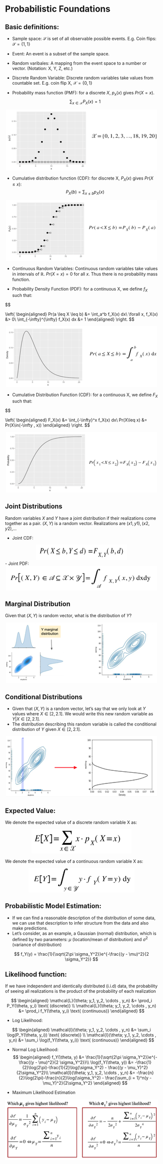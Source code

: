 # Probabilistic Foundations
## Basic definitions:
- Sample space: $\mathcal{S}$ is set of all observable possible events. E.g. Coin flips: $\mathcal{S} = \{1, 1\}$

- Event: 
An event is a subset of the sample space.

- Random varibales: A mapping from the event space to a number or vector. (Notation: X, Y, Z, etc.)

- Discrete Random Variable: Discrete random variables take values from countable set. E.g. coin flip X, $\mathcal{X} = \{0 , 1\}$ 

- Probability mass function (PMF): for a discrete $X$, $p_x(x)$ gives $Pr(X=x)$.
$$
\sum_{x \in \mathcal{X}}P_X(x) = 1
$$
<div align=center>
    <img src ="pmf.png" width="500" height ="200"/>  
</div>

- Cumulative distribution function (CDF): for discrete X, $P_X(x)$ gives $Pr(X \leq x)$:
$$
P_X(b) = \sum_{x \leq b} p_X(x)
$$

<div align=center>
    <img src ="cdf.png" width="500" height ="200"/>  
</div>

- Continuous Random Variables: Continuous random variables take values in intervals of $\mathbb{R}$. $Pr(X=x)= 0$ for all $x$. Thus there is no probability mass function.

- Probability Density Function (PDF): for a continuous X, we define $f_X$ such that:

$$

\left\{
\begin{aligned}
Pr(a \leq X \leq b) &= \int_a^b f_X(x) dx\\
\forall x, f_X(x) &> 0\\
\int_{-\infty}^{\infty} f_X(x) dx &= 1
\end{aligned}
\right.
$$
<div align=center>
    <img src ="PDF.png" width="500" height ="200"/>  
</div>

- Cumulative Distribution Function (CDF): for a continuous X, we define $F_X$ such that:

$$

\left\{
\begin{aligned}
F_X(x) &= \int_{-\infty}^x f_X(x) dx\\
Pr(X\leq x) &= Pr(X\in(-\infty , x))
\end{aligned}
\right.
$$
<div align=center>
    <img src ="CDF2.png" width="500" height ="200"/>  
</div>


##  Joint Distributions
Random variables $X$ and $Y$ have a joint distribution if their realizations come together as a pair. $(X,Y)$ is a random vector. Realizations are $(x1,y1),(x2,y2)$,...

- Joint CDF:
<div align=center>
    <img src ="jc.png" width="300" height ="50"/>  
</div>
- Joint PDF:
<div align=center>
    <img src ="jp.png" width="500" height ="80"/>  
</div>

## Marginal Distribution
Given that $(X,Y)$ is random vector, what is the distribution of $Y$?
<div align=center>
    <img src ="MD.png" width="500" height ="200"/>  
</div>

## Conditional Distributions
- Given that $(X,Y)$ is a random vector, let’s say that we only look at $Y$ values where $X\in[2,2.1]$. We would write this new random variable as $Y | X\in[2,2.1]$.
- The distribution describing this random variable is called the conditional distribution of $Y$ given $X\in[2,2.1]$.

<div align=center>
    <img src ="cd.png" width="500" height ="200"/>  
</div>

## Expected Value:
We denote the expected value of a discrete random variable X as:

<div align=center>
    <img src ="exd.png" width="330" height ="80"/>  
</div>

We denote the expected value of a continuous random variable X as:

<div align=center>
    <img src ="exc.png" width="350" height ="80"/>  
</div>

## Probabilistic Model Estimation:
- If we can find a reasonable description of the distribution of some data, we can use that description to infer structure from the data and also make predictions.
- Let’s consider, as an example, a Gaussian (normal) distribution, which is defined by two parameters: $\mu$ (location/mean of distribution) and $\sigma^2$ (variance of distribution)

$$
f_Y(y) = \frac{1}{\sqrt{2\pi \sigma_Y^2}}e^{-\frac{(y - \mu)^2}{2 \sigma_Y^2}}
$$

## Likelihood function:

If we have independent and identically distributed (i.i.d) data, the probability of seeing all realizations is the product of the probability of each realization

$$
\begin{aligned}
\mathcal{L}(\theta; y_1, y_2, \cdots , y_n) &= \prod_i P_Y(\theta, y_i) \text{ (discrete)} \\
\mathcal{L}(\theta; y_1, y_2, \cdots , y_n) &= \prod_i f_Y(\theta, y_i) \text{ (continuous)}
\end{aligned}
$$

- Log Likelihood:

$$
\begin{aligned}
\mathcal{l}(\theta; y_1, y_2, \cdots , y_n) &= \sum_i \log(P_Y(\theta, y_i)) \text{ (discrete)} \\
\mathcal{l}(\theta; y_1, y_2, \cdots , y_n) &= \sum_i \log(f_Y(\theta, y_i)) \text{ (continuous)}
\end{aligned}
$$

- Normal Log Likelihood:
$$
\begin{aligned}
f_Y(\theta, y) &= \frac{1}{\sqrt{2\pi \sigma_Y^2}}e^{-\frac{(y - \mu)^2}{2 \sigma_Y^2}}\\
\log(f_Y(\theta, y)) &= -\frac{1}{2}\log(2\pi)-\frac{1}{2}\log(\sigma_Y^2) - \frac{(y - \mu_Y)^2}{2\sigma_Y^2}\\
\mathcal{l}(\theta; y_1, y_2, \cdots , y_n) &= -\frac{n}{2}\log(2\pi)-\frac{n}{2}\log(\sigma_Y^2) - \frac{\sum_{i = 1}^n(y - \mu_Y)^2}{2\sigma_Y^2}
\end{aligned}
$$

- Maximum Likelihood Estimation
<div align=center>
    <img src ="mLE.png" width="600" height ="200"/>  
</div>
